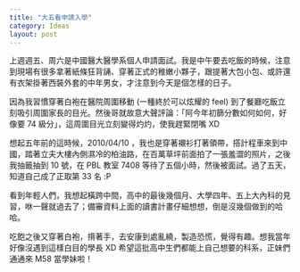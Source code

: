```yaml
---
title: "大五看申請入學"
category: Ideas
layout: post
---
```


上週週五、周六是中國醫大醫學系個人申請面試。我是中午要去吃飯的時候，注意到現場有很多拿著紙條狂背誦、穿著正式的稚嫩小夥子，跟提著大包小包、或許還有衣架掛著西裝外套的中年男女，才注意到今天是個怎樣的日子。

因為我習慣穿著白袍在醫院周圍移動 (一種終於可以炫耀的 feel) 到了餐廳吃飯立刻吸引周圍家長的目光。然後哥就故意大聲評論：「阿今年初篩分數如何如何，好像要 74 級分」，這周圍目光立刻變得灼灼，使我趕緊閉嘴 XD

想起五年前的這時候，2010/04/10 ，我也是穿著襯衫打著領帶，搭計程車來到中國，踏著立夫大樓內側濕冷的柏油路，在百萬草坪前面拍了一張羞澀的照片，之後我抽籤抽到 10 號，在 PBL 教室 7408 等待了五個小時，然後被面試。過了五天，知道自己成了正取第 33 名 :P

看到年輕人們，我想起橫跨中間，高中的最後幾個月、大學四年、五上大內科的見習，咻一聲就過去了；備審資料上面的讀書計畫仔細想想，倒是沒幾個做到的哈哈。

吃飽之後又穿著白袍，揹著手，去安康到處亂繞，製造恐慌，覺得有趣。想我當年好像沒遇到這樣白目的學長 XD 希望這批高中生們都能上自己想要的科系，正妹們通通來 M58 當學妹啦！
